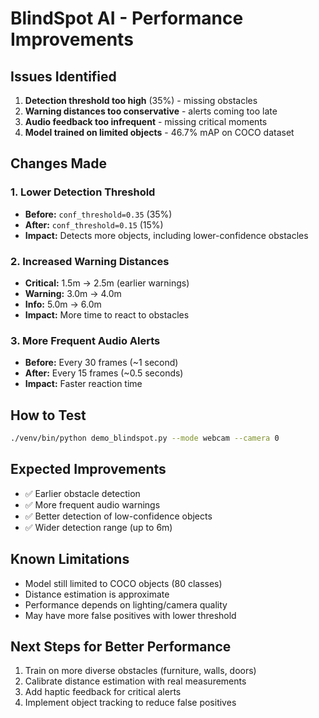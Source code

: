 # BlindSpot AI - Performance Improvements

## Issues Identified
1. **Detection threshold too high** (35%) - missing obstacles
2. **Warning distances too conservative** - alerts coming too late
3. **Audio feedback too infrequent** - missing critical moments
4. **Model trained on limited objects** - 46.7% mAP on COCO dataset

## Changes Made

### 1. Lower Detection Threshold
- **Before:** `conf_threshold=0.35` (35%)
- **After:** `conf_threshold=0.15` (15%)
- **Impact:** Detects more objects, including lower-confidence obstacles

### 2. Increased Warning Distances
- **Critical:** 1.5m → 2.5m (earlier warnings)
- **Warning:** 3.0m → 4.0m  
- **Info:** 5.0m → 6.0m
- **Impact:** More time to react to obstacles

### 3. More Frequent Audio Alerts
- **Before:** Every 30 frames (~1 second)
- **After:** Every 15 frames (~0.5 seconds)
- **Impact:** Faster reaction time

## How to Test

```bash
./venv/bin/python demo_blindspot.py --mode webcam --camera 0
```

## Expected Improvements
- ✅ Earlier obstacle detection
- ✅ More frequent audio warnings
- ✅ Better detection of low-confidence objects
- ✅ Wider detection range (up to 6m)

## Known Limitations
- Model still limited to COCO objects (80 classes)
- Distance estimation is approximate
- Performance depends on lighting/camera quality
- May have more false positives with lower threshold

## Next Steps for Better Performance
1. Train on more diverse obstacles (furniture, walls, doors)
2. Calibrate distance estimation with real measurements
3. Add haptic feedback for critical alerts
4. Implement object tracking to reduce false positives
